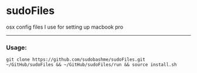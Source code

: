 # sudoFiles
osx config files I use for setting up macbook pro

----
### Usage:
```
git clone https://github.com/sudobashme/sudoFiles.git ~/GitHub/sudoFiles && ~/GitHub/sudoFiles/run && source install.sh
```